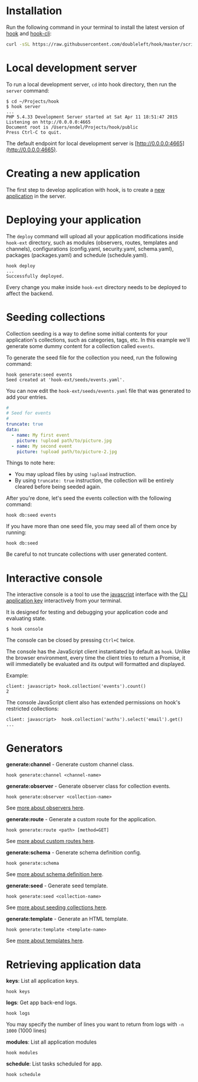 # Installation

Run the following command in your terminal to install the latest version of
[hook](https://github.com/doubleleft/hook) and
[hook-cli](https://github.com/doubleleft/hook-cli.git):

```bash
curl -sSL https://raw.githubusercontent.com/doubleleft/hook/master/scripts/install.sh | bash
```

# Local development server

To run a local development server, `cd` into hook directory, then run the `server` command:

```
$ cd ~/Projects/hook
$ hook server
...
PHP 5.4.33 Development Server started at Sat Apr 11 18:51:47 2015
Listening on http://0.0.0.0:4665
Document root is /Users/endel/Projects/hook/public
Press Ctrl-C to quit.
```

The default endpoint for local development server is
[http://0.0.0.0:4665](http://0.0.0.0:4665).

# Creating a new application

The first step to develop application with hook, is to create a [new
application](../The-Basics/Application/) in the server.

# Deploying your application

The `deploy` command will upload all your application modifications inside
`hook-ext` directory, such as modules (observers, routes, templates and
channels), configurations (config.yaml, security.yaml, schema.yaml), packages
(packages.yaml) and schedule (schedule.yaml).

```
hook deploy
...
Successfully deployed.
```

Every change you make inside `hook-ext` directory needs to be deployed to
affect the backend.

# Seeding collections

Collection seeding is a way to define some initial contents for your
application's collections, such as categories, tags, etc. In this example we'll
generate some dummy content for a collection called `events`.

To generate the seed file for the collection you need, run the following
command:

```
hook generate:seed events
Seed created at 'hook-ext/seeds/events.yaml'.
```

You can now edit the `hook-ext/seeds/events.yaml` file that was generated to
add your entries.

```yaml
#
# Seed for events
#
truncate: true
data:
  - name: My first event
    picture: !upload path/to/picture.jpg
  - name: My second event
    picture: !upload path/to/picture-2.jpg
```

Things to note here:

* You may upload files by using `!upload` instruction.
* By using `truncate: true` instruction, the collection will be entirely
cleared before being seeded again.

After you're done, let's seed the events collection with the following command:

```
hook db:seed events
```

If you have more than one seed file, you may seed all of them once by running:

```
hook db:seed
```

Be careful to not truncate collections with user generated content.

# Interactive console

The interactive console is a tool to use the
[javascript](https://github.com/doubleleft/hook-javascript) interface with the
[CLI application key](../The-Basics/Application/#application-key-cli)
interactively from your terminal.

It is designed for testing and debugging your application code and evaluating state.

```
$ hook console
```

The console can be closed by pressing  `Ctrl+C` twice.

The console has the JavaScript client instantiated by default as `hook`. Unlike the browser environment, every time the client tries to return a Promise, it will immediatelly be evaluated and its output will formatted and displayed.

Example:

```
client: javascript> hook.collection('events').count()
2
```
The console JavaScript client also has extended permissions on hook's restricted collections:
```
client: javascript>  hook.collection('auths').select('email').get()
...
```

# Generators

**generate:channel** - Generate custom channel class.

```
hook generate:channel <channel-name>
```

**generate:observer** - Generate observer class for collection events.

```
hook generate:observer <collection-name>
```

See [more about observers here](../The-Basics/Collections/#observers).

**generate:route** - Generate a custom route for the application.

```
hook generate:route <path> [method=GET]
```

See [more about custom routes here](../The-Basics/Custom-routes/).

**generate:schema** - Generate schema definition config.

```
hook generate:schema
```

See [more about schema definition here](../The-Basics/Schema/).

**generate:seed** - Generate seed template.

```
hook generate:seed <collection-name>
```

See [more about seeding collections
here](../The-Basics/Collections/#seeding-collections).

**generate:template** - Generate an HTML template.

```
hook generate:template <template-name>
```

See [more about templates here](../The-Basics/Templates/).

# Retrieving application data

**keys**: List all application keys.

```
hook keys
```

**logs**: Get app back-end logs.

```
hook logs
```

You may specify the number of lines you want to return from logs with `-n 1000`
(1000 lines)

**modules**: List all application modules

```
hook modules
```

**schedule**: List tasks scheduled for app.

```
hook schedule
```

